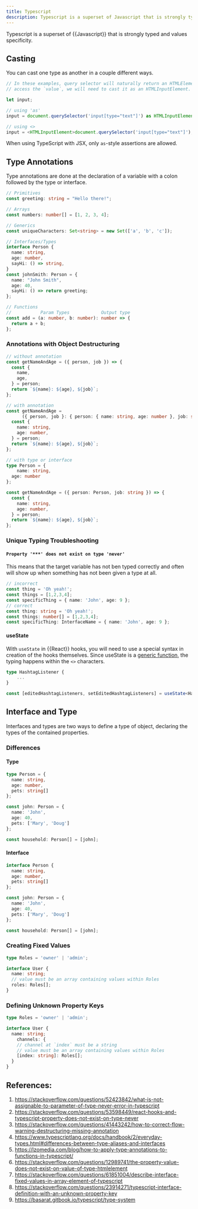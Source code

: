 ```yaml
---
title: Typescript
description: Typescript is a superset of Javascript that is strongly typed and values specificity.
---
```


Typescript is a superset of {{Javascript}} that is strongly typed and values specificity.

## Casting

You can cast one type as another in a couple different ways.

```typescript
// In these examples, query selector will naturally return an HTMLElement. To 
// access the `value`, we will need to cast it as an HTMLInputElement.

let input;

// using 'as'
input = document.querySelector('input[type="text"]') as HTMLInputElement;

// using <>
input = <HTMLInputElement>document.querySelector('input[type="text"]');
```

When using TypeScript with JSX, only `as`-style assertions are allowed.

## Type Annotations

Type annotations are done at the declaration of a variable with a colon followed by the type or interface.

```typescript
// Primitives
const greeting: string = "Hello there!";

// Arrays
const numbers: number[] = [1, 2, 3, 4];

// Generics
const uniqueCharacters: Set<string> = new Set(['a', 'b', 'c']);

// Interfaces/Types
interface Person {
  name: string,
  age: number,
  sayHi: () => string,
}
const johnSmith: Person = {
  name: "John Smith",
  age: 40,
  sayHi: () => return greeting;
};

// Functions
//           Param Types            Output type
const add = (a: number, b: number): number => {
  return a + b;
};
```

### Annotations with Object Destructuring

```typescript
// without annotation
const getNameAndAge = ({ person, job }) => {
  const {
    name,
    age,
  } = person;
  return `${name}: ${age}, ${job}`;
};

// with annotation
const getNameAndAge = 
      ({ person, job }: { person: { name: string, age: number }, job: string }) => {
  const {
    name: string,
    age: number,
  } = person;
  return `${name}: ${age}, ${job}`;
};

// with type or interface
type Person = {
	name: string,
  age: number
};

const getNameAndAge = ({ person: Person, job: string }) => {
  const {
    name: string,
    age: number,
  } = person;
  return `${name}: ${age}, ${job}`;
};
```

### Unique Typing Troubleshooting

#### `Property '***' does not exist on type 'never'`

This means that the target variable has not ben typed correctly and often will show up when something has not been given a type at all. 

```typescript
// incorrect
const thing = 'Oh yeah!';
const things = [1,2,3,4];
const specificThing = { name: 'John', age: 9 };
// correct
const thing: string = 'Oh yeah!';
const things: number[] = [1,2,3,4];
const specificThing: InterfaceName = { name: 'John', age: 9 };
```

#### useState

With `useState` in {{React}} hooks, you will need to use a special syntax in creation of the hooks themselves. Since useState is a [generic function][], the typing happens within the `<>` characters.

```typescript
type HashtagListener {
	...
}

const [editedHashtagListeners, setEditedHashtagListeners] = useState<HashtagListener[]>([]);
```

## Interface and Type

Interfaces and types are two ways to define a type of object, declaring the types of the contained properties.

### Differences

#### Type

```typescript
type Person = {
  name: string,
  age: number,
  pets: string[]
};

const john: Person = {
  name: 'John',
  age: 40,
  pets: ['Mary', 'Doug']
};

const household: Person[] = [john];
```

#### Interface

```typescript
interface Person {
  name: string,
  age: number,
  pets: string[]
};

const john: Person = {
  name: 'John',
  age: 40,
  pets: ['Mary', 'Doug']
};

const household: Person[] = [john];
```

### Creating Fixed Values

```typescript
type Roles = 'owner' | 'admin';

interface User {
  name: string;
  // value must be an array containing values within Roles
  roles: Roles[];
}
```

### Defining Unknown Property Keys

```typescript
type Roles = 'owner' | 'admin';

interface User {
  name: string;
	channels: {
    // channel at `index` must be a string
    // value must be an array containing values within Roles
    [index: string]: Roles[];
  }  
}
```

## References:

1. https://stackoverflow.com/questions/52423842/what-is-not-assignable-to-parameter-of-type-never-error-in-typescript
2. https://stackoverflow.com/questions/53598449/react-hooks-and-typescript-property-does-not-exist-on-type-never
3. https://stackoverflow.com/questions/41443242/how-to-correct-flow-warning-destructuring-missing-annotation
4. https://www.typescriptlang.org/docs/handbook/2/everyday-types.html#differences-between-type-aliases-and-interfaces
5. https://lzomedia.com/blog/how-to-apply-type-annotations-to-functions-in-typescript/
6. https://stackoverflow.com/questions/12989741/the-property-value-does-not-exist-on-value-of-type-htmlelement
7. https://stackoverflow.com/questions/61851004/describe-interface-fixed-values-in-array-element-of-typescript
8. https://stackoverflow.com/questions/23914271/typescript-interface-definition-with-an-unknown-property-key
9. https://basarat.gitbook.io/typescript/type-system

[generic function]: https://www.typescriptlang.org/docs/handbook/2/generics.html

